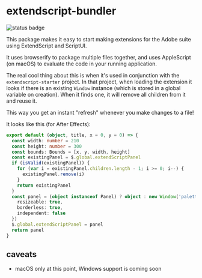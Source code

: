 # extendscript-bundler

![status badge](https://aedtci.mtmograph.com/api/badges/adobe-extension-tools/extendscript-bundler/status.svg)

This package makes it easy to start making extensions for the Adobe suite using ExtendScript and ScriptUI.

It uses browserify to package multiple files together, and uses AppleScript (on macOS) to evaluate the code in your running application.

The real cool thing about this is when it's used in conjunction with the `extendscript-starter` project.
In that project, when loading the extension it looks if there is an existing `Window` instance (which is stored in a global variable on creation).
When it finds one, it will remove all children from it and reuse it.

This way you get an instant "refresh" whenever you make changes to a file!

It looks like this (for After Effects):

```ts
export default (object, title, x = 0, y = 0) => {
  const width: number = 210
  const height: number = 300
  const bounds: Bounds = [x, y, width, height]
  const existingPanel = $.global.extendScriptPanel
  if (isValid(existingPanel)) {
    for (var i = existingPanel.children.length - 1; i >= 0; i--) {
      existingPanel.remove(i)
    }
    return existingPanel
  }
  const panel = (object instanceof Panel) ? object : new Window('palette', title, bounds, {
    resizeable: true,
    borderless: true,
    independent: false
  })
  $.global.extendScriptPanel = panel
  return panel
}
```

## caveats

- macOS only at this point, Windows support is coming soon